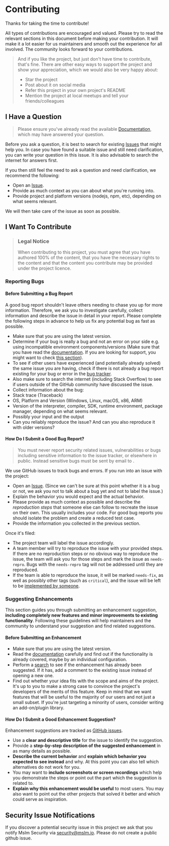 # Contributing

Thanks for taking the time to contribute!

All types of contributions are encouraged and valued. Please try to read the
relevant sections in this document before making your contribution. It will
make it a lot easier for us maintainers and smooth out the experience for all
involved. The community looks forward to your contributions.

> And if you like the project, but just don't have time to contribute, that's
> fine. There are other easy ways to support the project and show your
> appreciation, which we would also be very happy about:
> - Star the project
> - Post about it on social media
> - Refer this project in your own project's README
> - Mention the project at local meetups and tell your friends/colleagues

## I Have a Question

> Please ensure you've already read the available
> [Documentation](https://mslm.io/docs/api/libraries/perl), which may have
> answered your question.

Before you ask a question, it is best to search for existing
[Issues](https://github.com/mslmio/sdk-perl/issues) that might help you. In
case you have found a suitable issue and still need clarification, you can
write your question in this issue. It is also advisable to search the internet
for answers first.

If you then still feel the need to ask a question and need clarification, we
recommend the following:

- Open an [Issue](https://github.com/mslmio/sdk-perl/issues/new).
- Provide as much context as you can about what you're running into.
- Provide project and platform versions (nodejs, npm, etc), depending on what
  seems relevant.

We will then take care of the issue as soon as possible.

## I Want To Contribute

> ### Legal Notice
>
> When contributing to this project, you must agree that you have authored 100%
> of the content, that you have the necessary rights to the content and that
> the content you contribute may be provided under the project licence.

### Reporting Bugs

#### Before Submitting a Bug Report

A good bug report shouldn't leave others needing to chase you up for more
information. Therefore, we ask you to investigate carefully, collect
information and describe the issue in detail in your report. Please complete
the following steps in advance to help us fix any potential bug as fast as
possible.

- Make sure that you are using the latest version.
- Determine if your bug is really a bug and not an error on your side e.g.
  using incompatible environment components/versions (Make sure that you have
  read the
  [documentation](https://mslm.io/docs/api/libraries/perl). If you
  are looking for support, you might want to check [this
  section](#i-have-a-question)).
- To see if other users have experienced (and potentially already solved) the
  same issue you are having, check if there is not already a bug report
  existing for your bug or error in the [bug
  tracker](https://github.com/mslmio/sdk-perl/issues?q=label%3Abug).
- Also make sure to search the internet (including Stack Overflow) to see if
  users outside of the GitHub community have discussed the issue.
- Collect information about the bug:
- Stack trace (Traceback)
- OS, Platform and Version (Windows, Linux, macOS, x86, ARM)
- Version of the interpreter, compiler, SDK, runtime environment, package
  manager, depending on what seems relevant.
- Possibly your input and the output
- Can you reliably reproduce the issue? And can you also reproduce it with
  older versions?

#### How Do I Submit a Good Bug Report?

> You must never report security related issues, vulnerabilities or bugs
> including sensitive information to the issue tracker, or elsewhere in public.
> Instead sensitive bugs must be sent by email to .

We use GitHub issues to track bugs and errors. If you run into an issue with the project:

- Open an [Issue](https://github.com/mslmio/sdk-perl/issues/new). (Since we
  can't be sure at this point whether it is a bug or not, we ask you not to
  talk about a bug yet and not to label the issue.)
- Explain the behavior you would expect and the actual behavior.
- Please provide as much context as possible and describe the *reproduction
  steps* that someone else can follow to recreate the issue on their own. This
  usually includes your code. For good bug reports you should isolate the
  problem and create a reduced test case.
- Provide the information you collected in the previous section.

Once it's filed:

- The project team will label the issue accordingly.
- A team member will try to reproduce the issue with your provided steps. If
  there are no reproduction steps or no obvious way to reproduce the issue, the
  team will ask you for those steps and mark the issue as `needs-repro`. Bugs
  with the `needs-repro` tag will not be addressed until they are reproduced.
- If the team is able to reproduce the issue, it will be marked `needs-fix`, as
  well as possibly other tags (such as `critical`), and the issue will be left
  to be [implemented by someone](#your-first-code-contribution).

### Suggesting Enhancements

This section guides you through submitting an enhancement suggestion,
**including completely new features and minor improvements to existing
functionality**. Following these guidelines will help maintainers and the
community to understand your suggestion and find related suggestions.

#### Before Submitting an Enhancement

- Make sure that you are using the latest version.
- Read the [documentation](https://mslm.io/docs/api/libraries/perl) carefully and
  find out if the functionality is already covered, maybe by an individual
  configuration.
- Perform a [search](https://github.com/mslmio/sdk-perl/issues) to see if
  the enhancement has already been suggested. If it has, add a comment to the
  existing issue instead of opening a new one.
- Find out whether your idea fits with the scope and aims of the project. It's
  up to you to make a strong case to convince the project's developers of the
  merits of this feature. Keep in mind that we want features that will be
  useful to the majority of our users and not just a small subset. If you're
  just targeting a minority of users, consider writing an add-on/plugin
  library.

#### How Do I Submit a Good Enhancement Suggestion?

Enhancement suggestions are tracked as [GitHub issues](https://github.com/mslmio/sdk-perl/issues).

- Use a **clear and descriptive title** for the issue to identify the
  suggestion.
- Provide a **step-by-step description of the suggested enhancement** in as
  many details as possible.
- **Describe the current behavior** and **explain which behavior you expected
  to see instead** and why. At this point you can also tell which alternatives
  do not work for you.
- You may want to **include screenshots or screen recordings** which help you
  demonstrate the steps or point out the part which the suggestion is related
  to.
- **Explain why this enhancement would be useful** to most users. You may also
  want to point out the other projects that solved it better and which could
  serve as inspiration.

## Security Issue Notifications

If you discover a potential security issue in this project we ask that you
notify Mslm Security via [security@mslm.io](mailto:security@mslm.io). Please do
not create a public github issue.
